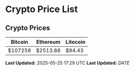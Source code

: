 # Crypto Price List

## Crypto Prices
| Bitcoin | Ethereum | Litecoin |
| ------- | -------- | -------- |
| $107258 | $2513.88 | $94.43 |
**Last Updated:** 2025-05-25 17:29 UTC
**Last Updated:** $DATE$
